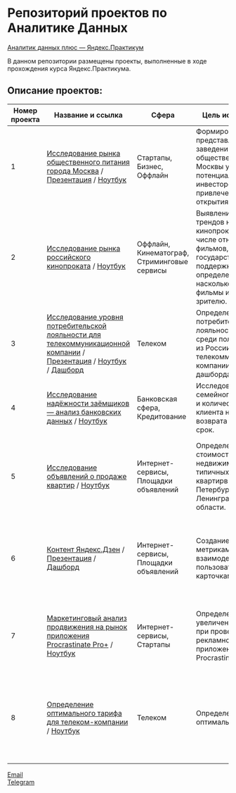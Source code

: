 # Репозиторий проектов по Аналитике Данных

[Аналитик данных плюс — Яндекс.Практикум](https://practicum.yandex.ru/promo/long-courses/data-analyst)

В данном репозитории размещены проекты, выполненные в ходе прохождения курса Яндекс.Практикума.

## Описание проектов:
| Номер проекта | Название и ссылка | Сфера| Цель исследования| Стек|
|---------------|-------------------|------|------------------|-----|
|1              |[Исследование рынка общественного питания города Москва](https://github.com/bondiq1982/yandex-projects/blob/main/moscow_cafe/README.md) / [Презентация](https://github.com/bondiq1982/yandex-projects/blob/main/moscow_cafe/Presentation.pdf) / [Ноутбук](https://github.com/bondiq1982/yandex-projects/blob/main/moscow_cafe/moscow_cafe.ipynb)| Стартапы,<br/>Бизнес,<br/>Оффлайн|Формирование общего представления о рынке заведений общественного питания Москвы у потенциальных инвесторов с целью их привлечения в проект открытия кафе.|Python,<br/>Pandas,<br/>Seaborn,<br/>Plotly,<br/>визуализация данных|
|2             |[Исследование рынка российского кинопроката](https://github.com/bondiq1982/yandex-projects/blob/main/moves/README.md) / [Ноутбук](https://github.com/bondiq1982/yandex-projects/blob/main/moves/moves.ipynb)| Оффлайн,<br/>Кинематограф,<br/>Стриминговые сервисы| Выявление текущих трендов на рынке кинопроката, в том числе относительно фильмов, получивших государственную поддержку, для определения, насколько такие фильмы интересны зрителю.| Python,<br/>Pandas,<br/>предобработка данных,<br/>исследовательский анализ данных,<br/>визуализация данных|
|3             |[Исследование уровня потребительской лояльности для телекоммуникационной компании](https://github.com/bondiq1982/yandex-projects/blob/main/telecommunication/README.md) / [Презентация](https://github.com/bondiq1982/yandex-projects/blob/main/telecommunication/Presentation.pdf) / [Ноутбук](https://github.com/bondiq1982/yandex-projects/blob/main/telecommunication/telecommunication.ipynb) / [Дашборд](https://public.tableau.com/app/profile/.13981647/viz/telecomm_csi_tableau_16470850661180/Dashboard1?publish=yes)| Телеком| Определение уровня потребительской лояльности (NPS) среди пользователей из России для телекоммуникационной компании. Создание дашборда в tableau.| SQL,<br/>Python,<br/>Pandas,<br/>Tableau,<br/>построение дашбордов|
|4             |[Исследование надёжности заёмщиков — анализ банковских данных](https://github.com/data-analyst-mr/yandex-projects/blob/main/credits/README.md) / [Ноутбук](https://github.com/data-analyst-mr/yandex-projects/blob/main/credits/%D0%9A%D1%80%D0%B5%D0%B4%D0%B8%D1%82%D1%8B.ipynb) | Банковская сфера,<br/>Кредитование| Исследование влияния семейного положения и количества детей клиента на факт возврата кредита в срок.| Предобработка данных,<br/>Seaborn,<br/>Python,<br/>Pandas|
|5             |[Исследование объявлений о продаже квартир](https://github.com/data-analyst-mr/yandex-projects/blob/main/flats/README.md) / [Ноутбук](https://github.com/data-analyst-mr/yandex-projects/blob/main/flats/flats.ipynb) | Интернет-сервисы,<br/>Площадки объявлений| Определение рыночной стоимости объектов недвижимости и типичных параметров квартирв в Санкт-Петербурге и Ленинградской области.| Предобработка данных ,<br/> исследовательский анализ данных,<br/> визуализация данных,<br/>Python ,<br/>Pandas,<br/> Matplotlib|
|6             |[Контент Яндекс.Дзен](https://github.com/data-analyst-mr/yandex-projects/blob/main/zen/README.md) / [Презентация](https://github.com/data-analyst-mr/yandex-projects/blob/main/zen/present_zen.pdf) / [Дашборд](https://public.tableau.com/app/profile/mikhail7479/viz/Dashboard_Zen_16456282648980/Dashboard1?publish=yes) | Интернет-сервисы,<br/>Площадки объявлений| Создание дашборда с метриками взаимодействия пользователей с карточками статей| Продуктовые метрики,<br/>построение дашбордов,<br/>Python,<br/>SQLAlchemy,<br/>PostgreSQL,<br/>dash,<br/>Tableau|
|7             |[Маркетинговый анализ продвижения на рынок приложения Procrastinate Pro+](https://github.com/data-analyst-mr/yandex-projects/blob/main/procrastinatepro/README.md) / [Ноутбук](https://github.com/data-analyst-mr/yandex-projects/blob/main/procrastinatepro/procrastinate_pro.ipynb) | Интернет-сервисы,<br/>Стартапы| Определение причин увеличения убытков при проведении рекламной компании приложения Procrastinate PRO+.| Когортный анализ,<br/>юнит-экономика,<br/>продуктовые метрики,<br/>Python,<br/>Pandas,<br/>Matplotlib,<br/>Seaborn|
|8             |[Определение оптимального тарифа для телеком-компании](https://github.com/data-analyst-mr/yandex-projects/blob/main/tarifs/README.md) / [Ноутбук](https://github.com/data-analyst-mr/yandex-projects/blob/main/tarifs/tarifs.ipynb) | Телеком| Определение оптимального тарифа.| Описательная статистика,<br/>проверка статистических гипотез<br/>Python,<br/>Pandas,<br/>Matplotlib,<br/>NumPy,<br/>SciPy|

[Email](mailto:bond_1982@bk.ru)<br/>
[Telegram](https://t.me/mshestakov1982)
